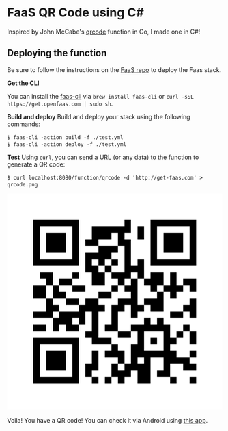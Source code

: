 # FaaS QR Code using C#

Inspired by John McCabe's [qrcode](https://github.com/faas-and-furious/qrcode) function in Go, I made one in C#!

## Deploying the function

Be sure to follow the instructions on the [FaaS repo](https://github.com/alexellis/faas) to deploy the Faas stack.

**Get the CLI**

You can install the [faas-cli](https://github.com/alexellis/faas-cli/) via `brew install faas-cli` or `curl -sSL https://get.openfaas.com | sudo sh`.

**Build and deploy**
Build and deploy your stack using the following commands:

```
$ faas-cli -action build -f ./test.yml
$ faas-cli -action deploy -f ./test.yml
```

**Test**
Using `curl`, you can send a URL (or any data) to the function to generate a QR code:

```
$ curl localhost:8080/function/qrcode -d 'http://get-faas.com' > qrcode.png
```

![](images/qrcode.png)

Voila! You have a QR code! You can check it via Android using [this app](https://play.google.com/store/apps/details?id=com.google.zxing.client.android).
